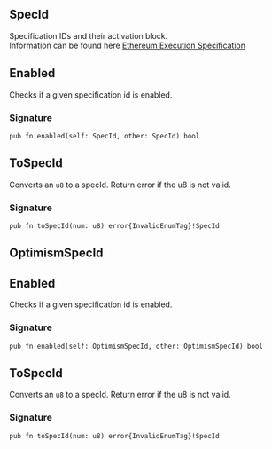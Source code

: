 ## SpecId

Specification IDs and their activation block.\
Information can be found here [Ethereum Execution Specification](https://github.com/ethereum/execution-specs)

## Enabled
Checks if a given specification id is enabled.

### Signature

```zig
pub fn enabled(self: SpecId, other: SpecId) bool
```

## ToSpecId
Converts an `u8` to a specId. Return error if the u8 is not valid.

### Signature

```zig
pub fn toSpecId(num: u8) error{InvalidEnumTag}!SpecId
```

## OptimismSpecId

## Enabled
Checks if a given specification id is enabled.

### Signature

```zig
pub fn enabled(self: OptimismSpecId, other: OptimismSpecId) bool
```

## ToSpecId
Converts an `u8` to a specId. Return error if the u8 is not valid.

### Signature

```zig
pub fn toSpecId(num: u8) error{InvalidEnumTag}!SpecId
```

